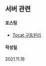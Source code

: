 ## 서버 관련

#### 포스팅
- [Tocat 구동원리](https://seongeun-it.tistory.com/239?category=519230)

#### 작성일
2021.11.16

